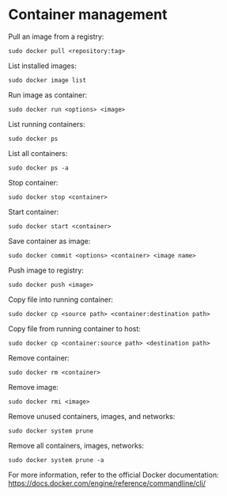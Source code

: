 # Container management

Pull an image from a registry:
```
sudo docker pull <repository:tag>
```
List installed images:
```
sudo docker image list
```
Run image as container:
```
sudo docker run <options> <image>
```
List running containers:
```
sudo docker ps
```
List all containers:
```
sudo docker ps -a
```
Stop container:
```
sudo docker stop <container>
```
Start container:
```
sudo docker start <container>
```
Save container as image:
```
sudo docker commit <options> <container> <image name>
```
Push image to registry:
```
sudo docker push <image>
```
Copy file into running container:
```
sudo docker cp <source path> <container:destination path>
```
Copy file from running container to host:
```
sudo docker cp <container:source path> <destination path>
```
Remove container:
```
sudo docker rm <container>
```
Remove image:
```
sudo docker rmi <image>
```
Remove unused containers, images, and networks:
```
sudo docker system prune
```
Remove all containers, images, networks:
```
sudo docker system prune -a
```


For more information, refer to the official Docker documentation: https://docs.docker.com/engine/reference/commandline/cli/